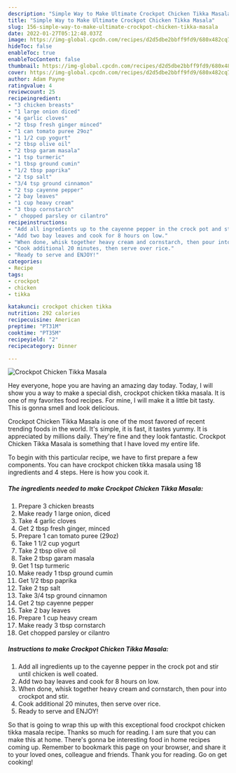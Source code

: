 ```yaml
---
description: "Simple Way to Make Ultimate Crockpot Chicken Tikka Masala"
title: "Simple Way to Make Ultimate Crockpot Chicken Tikka Masala"
slug: 156-simple-way-to-make-ultimate-crockpot-chicken-tikka-masala
date: 2022-01-27T05:12:48.037Z
image: https://img-global.cpcdn.com/recipes/d2d5dbe2bbff9fd9/680x482cq70/crockpot-chicken-tikka-masala-recipe-main-photo.jpg
hideToc: false
enableToc: true
enableTocContent: false
thumbnail: https://img-global.cpcdn.com/recipes/d2d5dbe2bbff9fd9/680x482cq70/crockpot-chicken-tikka-masala-recipe-main-photo.jpg
cover: https://img-global.cpcdn.com/recipes/d2d5dbe2bbff9fd9/680x482cq70/crockpot-chicken-tikka-masala-recipe-main-photo.jpg
author: Adam Payne
ratingvalue: 4
reviewcount: 25
recipeingredient:
- "3 chicken breasts"
- "1 large onion diced"
- "4 garlic cloves"
- "2 tbsp fresh ginger minced"
- "1 can tomato puree 29oz"
- "1 1/2 cup yogurt"
- "2 tbsp olive oil"
- "2 tbsp garam masala"
- "1 tsp turmeric"
- "1 tbsp ground cumin"
- "1/2 tbsp paprika"
- "2 tsp salt"
- "3/4 tsp ground cinnamon"
- "2 tsp cayenne pepper"
- "2 bay leaves"
- "1 cup heavy cream"
- "3 tbsp cornstarch"
- " chopped parsley or cilantro"
recipeinstructions:
- "Add all ingredients up to the cayenne pepper in the crock pot and stir until chicken is well coated."
- "Add two bay leaves and cook for 8 hours on low."
- "When done, whisk together heavy cream and cornstarch, then pour into crockpot and stir."
- "Cook additional 20 minutes, then serve over rice."
- "Ready to serve and ENJOY!"
categories:
- Recipe
tags:
- crockpot
- chicken
- tikka

katakunci: crockpot chicken tikka 
nutrition: 292 calories
recipecuisine: American
preptime: "PT31M"
cooktime: "PT35M"
recipeyield: "2"
recipecategory: Dinner

---
```



![Crockpot Chicken Tikka Masala](https://img-global.cpcdn.com/recipes/d2d5dbe2bbff9fd9/680x482cq70/crockpot-chicken-tikka-masala-recipe-main-photo.jpg)

Hey everyone, hope you are having an amazing day today. Today, I will show you a way to make a special dish, crockpot chicken tikka masala. It is one of my favorites food recipes. For mine, I will make it a little bit tasty. This is gonna smell and look delicious.

Crockpot Chicken Tikka Masala is one of the most favored of recent trending foods in the world. It's simple, it is fast, it tastes yummy. It is appreciated by millions daily. They're fine and they look fantastic. Crockpot Chicken Tikka Masala is something that I have loved my entire life.




To begin with this particular recipe, we have to first prepare a few components. You can have crockpot chicken tikka masala using 18 ingredients and 4 steps. Here is how you cook it.

<!--inarticleads1-->

##### The ingredients needed to make Crockpot Chicken Tikka Masala:

1. Prepare 3 chicken breasts
1. Make ready 1 large onion, diced
1. Take 4 garlic cloves
1. Get 2 tbsp fresh ginger, minced
1. Prepare 1 can tomato puree (29oz)
1. Take 1 1/2 cup yogurt
1. Take 2 tbsp olive oil
1. Take 2 tbsp garam masala
1. Get 1 tsp turmeric
1. Make ready 1 tbsp ground cumin
1. Get 1/2 tbsp paprika
1. Take 2 tsp salt
1. Take 3/4 tsp ground cinnamon
1. Get 2 tsp cayenne pepper
1. Take 2 bay leaves
1. Prepare 1 cup heavy cream
1. Make ready 3 tbsp cornstarch
1. Get  chopped parsley or cilantro




<!--inarticleads2-->

##### Instructions to make Crockpot Chicken Tikka Masala:

1. Add all ingredients up to the cayenne pepper in the crock pot and stir until chicken is well coated.
1. Add two bay leaves and cook for 8 hours on low.
1. When done, whisk together heavy cream and cornstarch, then pour into crockpot and stir.
1. Cook additional 20 minutes, then serve over rice.
1. Ready to serve and ENJOY!



So that is going to wrap this up with this exceptional food crockpot chicken tikka masala recipe. Thanks so much for reading. I am sure that you can make this at home. There's gonna be interesting food in home recipes coming up. Remember to bookmark this page on your browser, and share it to your loved ones, colleague and friends. Thank you for reading. Go on get cooking!
